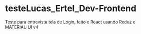 # testeLucas_Ertel_Dev-Frontend
 
 
 Teste para entrevista tela de Login, feito e React usando Reduz e MATERIAL-UI v4
